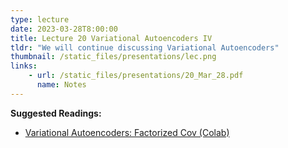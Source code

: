 ```yaml
---
type: lecture
date: 2023-03-28T8:00:00
title: Lecture 20 Variational Autoencoders IV
tldr: "We will continue discussing Variational Autoencoders"
thumbnail: /static_files/presentations/lec.png
links: 
    - url: /static_files/presentations/20_Mar_28.pdf
      name: Notes
---
```

**Suggested Readings:**
- [Variational Autoencoders: Factorized Cov (Colab)](https://colab.research.google.com/drive/1rBxHNQEfmX-cjmDQo62lb2WlcctJD4w_?usp=sharing)


